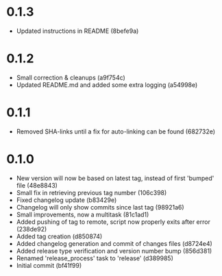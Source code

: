 # 0.1.3
- Updated instructions in README (8befe9a)

# 0.1.2
- Small correction & cleanups (a9f754c)
- Updated README.md and added some extra logging (a54998e)

# 0.1.1
- Removed SHA-links until a fix for auto-linking can be found (682732e)

# 0.1.0
- New version will now be based on latest tag, instead of first 'bumped' file (48e8843)
- Small fix in retrieving previous tag number (106c398)
- Fixed changelog update (b83429e)
- Changelog will only show commits since last tag (98921a6)
- Small improvements, now a multitask (81c1ad1)
- Added pushing of tag to remote, script now properly exits after error (238de92)
- Added tag creation (d850874)
- Added changelog generation and commit of changes files (d8724e4)
- Added release type verification and version number bump (856d381)
- Renamed 'release_process' task to 'release' (d389985)
- Initial commit (bf41f99)

